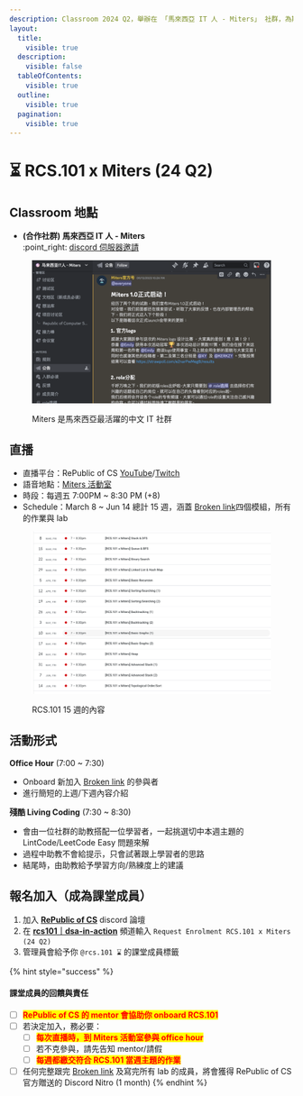 ```yaml
---
description: Classroom 2024 Q2，舉辦在 「馬來西亞 IT 人 - Miters」 社群，為期 15 週
layout:
  title:
    visible: true
  description:
    visible: false
  tableOfContents:
    visible: true
  outline:
    visible: true
  pagination:
    visible: true
---
```


# ⏳ RCS.101 x Miters (24 Q2)

## Classroom 地點

* **(合作社群) 馬來西亞 IT 人 - Miters**\
  :point\_right: [discord 伺服器邀請](https://discord.gg/nEVeTFrsbh)

<figure><img src="../../.gitbook/assets/image (21).png" alt=""><figcaption><p>Miters 是馬來西亞最活躍的中文 IT 社群</p></figcaption></figure>

## 直播

* 直播平台：RePublic of CS [YouTube](https://www.youtube.com/@republic-cs/videos)/[Twitch](https://www.twitch.tv/republicofcs)
* 語音地點：[Miters 活動室](https://discord.com/channels/1127379397578600553/1192609273662947369)
* 時段：每週五 7:00PM \~ 8:30 PM (+8)
* Schedule：March 8 \~ Jun 14 總計 15 週，涵蓋 [Broken link](broken-reference "mention")四個模組，所有的作業與 lab

<figure><img src="../../.gitbook/assets/image (23).png" alt=""><figcaption><p>RCS.101 15 週的內容</p></figcaption></figure>

## 活動形式

**Office Hour** (7:00 \~ 7:30)

* Onboard 新加入 [Broken link](broken-reference "mention") 的參與者
* 進行簡短的上週/下週內容介紹

**殘酷 Living Coding** (7:30 \~ 8:30)

* 會由一位社群的助教搭配一位學習者，一起挑選切中本週主題的 LintCode/LeetCode Easy 問題來解
* 過程中助教不會給提示，只會試著跟上學習者的思路
* 結尾時，由助教給予學習方向/熟練度上的建議

## 報名加入（成為課堂成員）

1. 加入 [**RePublic of CS**](https://discord.gg/NKT3K6mkm9) discord 論壇
2. 在 [**rcs101｜dsa-in-action**](https://discord.com/channels/1205094724294418482/1205883447042773072) 頻道輸入 `Request Enrolment RCS.101 x Miters (24 Q2)`
3. 管理員會給予你 `@rcs.101 ⌛` 的課堂成員標籤

{% hint style="success" %}
#### 課堂成員的回饋與責任

* [ ] <mark style="color:red;">**RePublic of CS 的 mentor 會協助你 onboard RCS.101**</mark>
* [ ] 若決定加入，務必要：
  * [ ] <mark style="color:red;">**每次直播時，到 Miters 活動室參與 office hour**</mark>
  * [ ] 若不克參與，請先告知 mentor/請假
  * [ ] <mark style="color:red;">**每週都繳交符合 RCS.101 當週主題的作業**</mark>
* [ ] 任何完整跟完 [Broken link](broken-reference "mention") 及寫完所有 lab 的成員，將會獲得 RePublic of CS 官方贈送的 Discord Nitro (1 month)
{% endhint %}
